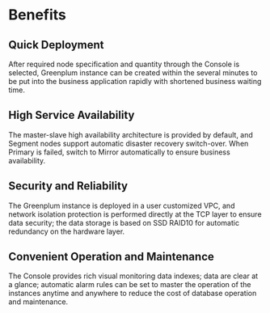 # Benefits

## Quick Deployment

After required node specification and quantity through the Console is selected, Greenplum instance can be created within the several minutes to be put into the business application rapidly with shortened business waiting time.

## High Service Availability

The master-slave high availability architecture is provided by default, and Segment nodes support automatic disaster recovery switch-over. When Primary is failed, switch to Mirror automatically to ensure business availability.

## Security and Reliability

The Greenplum instance is deployed in a user customized VPC, and network isolation protection is performed directly at the TCP layer to ensure data security; the data storage is based on SSD RAID10 for automatic redundancy on the hardware layer.

## Convenient Operation and Maintenance

The Console provides rich visual monitoring data indexes; data are clear at a glance; automatic alarm rules can be set to master the operation of the instances anytime and anywhere to reduce the cost of database operation and maintenance.